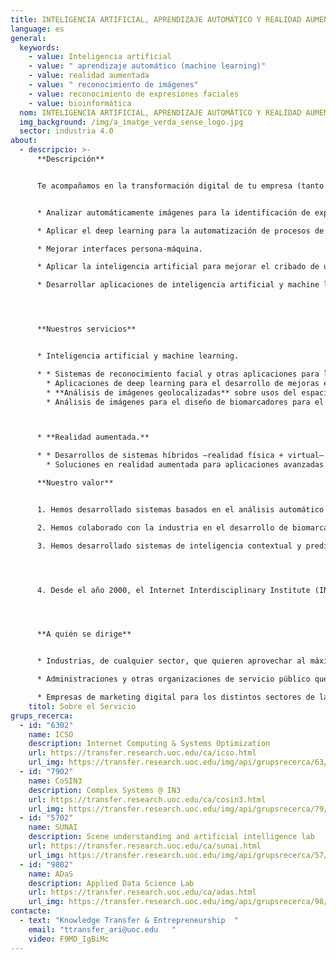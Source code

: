```yaml
---
title: INTELIGENCIA ARTIFICIAL, APRENDIZAJE AUTOMÁTICO Y REALIDAD AUMENTADA
language: es
general:
  keywords:
    - value: Inteligencia artificial
    - value: " aprendizaje automático (machine learning)"
    - value: realidad aumentada
    - value: " reconocimiento de imágenes"
    - value: reconocimiento de expresiones faciales
    - value: bioinformática
  nom: INTELIGENCIA ARTIFICIAL, APRENDIZAJE AUTOMÁTICO Y REALIDAD AUMENTADA
  img_background: /img/a_imatge_verda_sense_logo.jpg
  sector: industria 4.0
about:
  - descripcio: >-
      **Descripción**


      Te acompañamos en la transformación digital de tu empresa (tanto en el ámbito organizativo como de los productos o servicios que ofrece) con el asesoramiento y el desarrollo de herramientas y soluciones inteligentes que te permiten: 


      * Analizar automáticamente imágenes para la identificación de expresiones faciales, características específicas del entorno urbano o de imágenes clínicas para el diseño de biomarcadores.

      * Aplicar el deep learning para la automatización de procesos de control de calidad o la clasificación industrial a gran escala o de gran precisión.

      * Mejorar interfaces persona-máquina.

      * Aplicar la inteligencia artificial para mejorar el cribado de usuarios, clientes o pacientes.

      * Desarrollar aplicaciones de inteligencia artificial y machine learning para el despliegue de estrategias de marketing digital.




      **Nuestros servicios**


      * Inteligencia artificial y machine learning.

      * * Sistemas de reconocimiento facial y otras aplicaciones para la mejora de interfaces con los usuarios y nuevas herramientas de marketing digital. 
        * Aplicaciones de deep learning para el desarrollo de mejoras en los procesos industriales.
        * **Análisis de imágenes geolocalizadas** sobre usos del espacio público con aplicaciones para la optimización de servicios urbanos o el despliegue de intervenciones de seguridad vial y bienestar ciudadano.
        * Análisis de imágenes para el diseño de biomarcadores para el cribado de pacientes.



      * **Realidad aumentada.** 

      * * Desarrollos de sistemas híbridos —realidad física + virtual— para la mejora de procesos industriales como la fabricación, la asistencia y el mantenimiento, la logística y la seguridad laboral. 
        * Soluciones en realidad aumentada para aplicaciones avanzadas de marketing. 

      **Nuestro valor**


      1. Hemos desarrollado sistemas basados en el análisis automático de imágenes y machine learning para la clasificación de bacterias.

      2. Hemos colaborado con la industria en el desarrollo de biomarcadores cerebrales a partir de imágenes de resonancia magnética (MRI).

      3. Hemos desarrollado sistemas de inteligencia contextual y predictivos en sectores como la industria alimentaria, mejorando cadenas de suministro y de distribución.




      4. Desde el año 2000, el Internet Interdisciplinary Institute (IN3) es nuestro centro de referencia en I&I y se dirige al desarrollo de soluciones tecnológicas arraigadas en la era digital y al estudio de internet y de los efectos de la interacción entre las tecnologías digitales y la actividad humana. 




      **A quién se dirige**


      * Industrias, de cualquier sector, que quieren aprovechar al máximo los datos y las nuevas tecnologías para implementar procesos y servicios más inteligentes y eficientes.

      * Administraciones y otras organizaciones de servicio público que fomentan o despliegan intervenciones digitales de smart city.

      * Empresas de marketing digital para los distintos sectores de la industria 4.0.
    titol: Sobre el Servicio
grups_recerca:
  - id: "6302"
    name: ICSO
    description: Internet Computing & Systems Optimization
    url: https://transfer.research.uoc.edu/ca/icso.html
    url_img: https://transfer.research.uoc.edu/img/api/grupsrecerca/63/image/1594283737757
  - id: "7902"
    name: CoSIN3
    description: Complex Systems @ IN3
    url: https://transfer.research.uoc.edu/ca/cosin3.html
    url_img: https://transfer.research.uoc.edu/img/api/grupsrecerca/79/image/1593670827408
  - id: "5702"
    name: SUNAI
    description: Scene understanding and artificial intelligence lab
    url: https://transfer.research.uoc.edu/ca/sunai.html
    url_img: https://transfer.research.uoc.edu/img/api/grupsrecerca/57/image/1594206271178
  - id: "9802"
    name: ADaS
    description: Applied Data Science Lab
    url: https://transfer.research.uoc.edu/ca/adas.html
    url_img: https://transfer.research.uoc.edu/img/api/grupsrecerca/98/image/1622190089096
contacte:
  - text: "Knowledge Transfer & Entrepreneurship  "
    email: "ttransfer_ari@uoc.edu   "
    video: F9MD_IgBiMc
---
```

